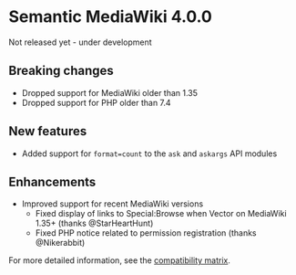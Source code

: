# Semantic MediaWiki 4.0.0

Not released yet - under development

## Breaking changes

* Dropped support for MediaWiki older than 1.35
* Dropped support for PHP older than 7.4

## New features

* Added support for `format=count` to the `ask` and `askargs` API modules

## Enhancements

* Improved support for recent MediaWiki versions
    * Fixed display of links to Special:Browse when Vector on MediaWiki 1.35+ (thanks @StarHeartHunt)
    * Fixed PHP notice related to permission registration (thanks @Nikerabbit)

For more detailed information, see the [compatibility matrix](../COMPATIBILITY.md#compatibility).


